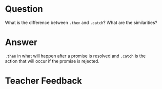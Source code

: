 # Question
What is the difference between `.then` and `.catch`? What are the similarities?

# Answer
`.then` in what will happen after a promise is resolved and `.catch` is the action that will occur if the promise is rejected.

# Teacher Feedback